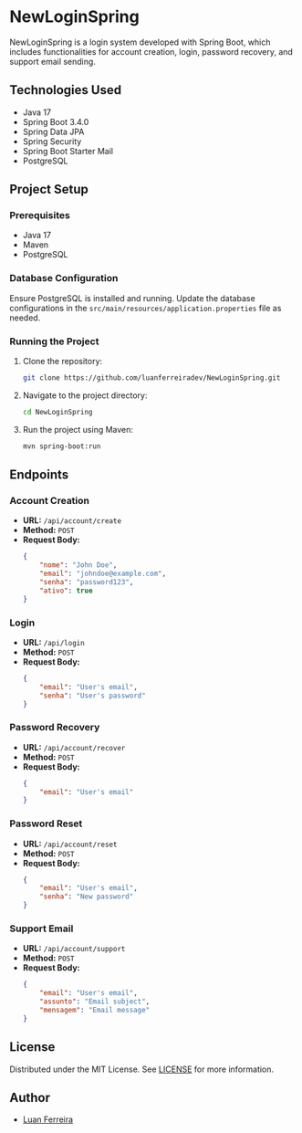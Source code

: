 # NewLoginSpring

NewLoginSpring is a login system developed with Spring Boot, which includes functionalities for account creation, login, password recovery, and support email sending.

## Technologies Used

- Java 17
- Spring Boot 3.4.0
- Spring Data JPA
- Spring Security
- Spring Boot Starter Mail
- PostgreSQL

## Project Setup

### Prerequisites

- Java 17
- Maven
- PostgreSQL

### Database Configuration

Ensure PostgreSQL is installed and running. Update the database configurations in the `src/main/resources/application.properties` file as needed.

### Running the Project

1. Clone the repository:
   ```sh
   git clone https://github.com/luanferreiradev/NewLoginSpring.git
    ```
2. Navigate to the project directory:
    ```sh
    cd NewLoginSpring
    ```
3. Run the project using Maven:
    ```sh
    mvn spring-boot:run
    ```

## Endpoints

### Account Creation

- **URL:** `/api/account/create`
- **Method:** `POST`
- **Request Body:**
    ```json
    {
        "nome": "John Doe",
        "email": "johndoe@example.com",
        "senha": "password123",
        "ativo": true
    }
    ```
### Login

- **URL:** `/api/login`
- **Method:** `POST`
- **Request Body:**
    ```json
    {
        "email": "User's email",
        "senha": "User's password"
    }
    ```
### Password Recovery

- **URL:** `/api/account/recover`
- **Method:** `POST`
- **Request Body:**
    ```json
    {
        "email": "User's email"
    }
    ```

### Password Reset

- **URL:** `/api/account/reset`
- **Method:** `POST`
- **Request Body:**
    ```json
    {
        "email": "User's email",
        "senha": "New password"
    }
    ```


### Support Email

- **URL:** `/api/account/support`
- **Method:** `POST`
- **Request Body:**
    ```json
    {
        "email": "User's email",
        "assunto": "Email subject",
        "mensagem": "Email message"
    }
    ```

## License

Distributed under the MIT License. See [LICENSE](/LICENSE) for more information.

## Author

- [Luan Ferreira](https://github.com/luanferreiradev)
  